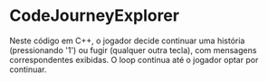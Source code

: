 # CodeJourneyExplorer
Neste código em C++, o jogador decide continuar uma história (pressionando '1') ou fugir (qualquer outra tecla), com mensagens correspondentes exibidas. O loop continua até o jogador optar por continuar.

